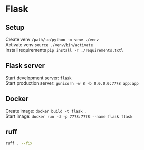 # Flask

## Setup

Create venv `/path/to/python -m venv ./venv`\
Activate venv `source ./venv/bin/activate`\
Install requirements `pip install -r ./requirements.txt`\

## Flask server

Start development server: `flask`\
Start production server: `gunicorn -w 8 -b 0.0.0.0:7778 app:app`
## Docker

Create image: `docker build -t flask .`\
Start image: `docker run -d -p 7778:7778 --name flask flask`

## ruff

```bash
ruff . --fix
```
